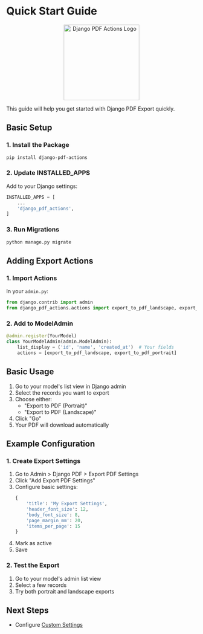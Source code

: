 # Quick Start Guide

<p align="center">
  <img src="assets/logo.png" alt="Django PDF Actions Logo" width="200" height="200">
</p>

This guide will help you get started with Django PDF Export quickly.

## Basic Setup

### 1. Install the Package

```bash
pip install django-pdf-actions
```

### 2. Update INSTALLED_APPS

Add to your Django settings:

```python
INSTALLED_APPS = [
    ...
    'django_pdf_actions',
]
```

### 3. Run Migrations

```bash
python manage.py migrate
```

## Adding Export Actions

### 1. Import Actions

In your `admin.py`:

```python
from django.contrib import admin
from django_pdf_actions.actions import export_to_pdf_landscape, export_to_pdf_portrait
```

### 2. Add to ModelAdmin

```python
@admin.register(YourModel)
class YourModelAdmin(admin.ModelAdmin):
    list_display = ('id', 'name', 'created_at')  # Your fields
    actions = [export_to_pdf_landscape, export_to_pdf_portrait]
```

## Basic Usage

1. Go to your model's list view in Django admin
2. Select the records you want to export
3. Choose either:
   - "Export to PDF (Portrait)"
   - "Export to PDF (Landscape)"
4. Click "Go"
5. Your PDF will download automatically

## Example Configuration

### 1. Create Export Settings

1. Go to Admin > Django PDF > Export PDF Settings
2. Click "Add Export PDF Settings"
3. Configure basic settings:
   ```python
   {
       'title': 'My Export Settings',
       'header_font_size': 12,
       'body_font_size': 8,
       'page_margin_mm': 20,
       'items_per_page': 15
   }
   ```
4. Mark as active
5. Save

### 2. Test the Export

1. Go to your model's admin list view
2. Select a few records
3. Try both portrait and landscape exports

## Next Steps

- Configure [Custom Settings](settings.md)
